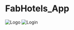 # FabHotels_App
![Logo](https://user-images.githubusercontent.com/110292145/182829567-7b684b4f-dc4f-4614-94fa-06f650cd0850.png)
![Login](https://user-images.githubusercontent.com/110292145/182830126-6c07c325-3c77-4030-bec0-7e0ac6199628.png)
